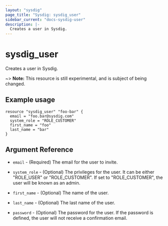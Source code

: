 ```yaml
---
layout: "sysdig"
page_title: "Sysdig: sysdig_user"
sidebar_current: "docs-sysdig-user"
description: |-
  Creates a user in Sysdig.
---
```


# sysdig\_user

Creates a user in Sysdig.

~> **Note:** This resource is still experimental, and is subject of being changed.

## Example usage

```hcl
resource "sysdig_user" "foo-bar" {
  email = "foo.bar@sysdig.com"
  system_role = "ROLE_CUSTOMER"
  first_name = "foo"
  last_name = "bar"
}
```

## Argument Reference

* `email` - (Required) The email for the user to invite.

* `system_role` - (Optional) The privileges for the user. It can be either "ROLE_USER" or "ROLE_CUSTOMER".
    If set to "ROLE_CUSTOMER", the user will be known as an admin.

* `first_name` - (Optional) The name of the user.

* `last_name` - (Optional) The last name of the user.

* `password` - (Optional) The password for the user. If the password is defined, the user will not receive
  a confirmation email.
